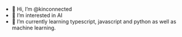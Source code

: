 - 👋 Hi, I’m @kinconnected 
- 👀 I’m interested in AI
- 🌱 I’m currently learning typescript, javascript and python as well as machine learning.


<!---
kinconnected/kinconnected is a ✨ special ✨ repository because its `README.md` (this file) appears on your GitHub profile.
You can click the Preview link to take a look at your changes.
--->

